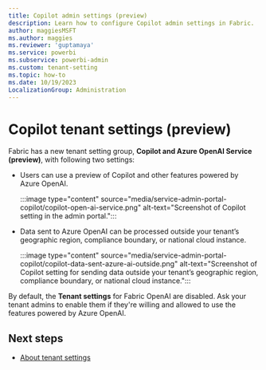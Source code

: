 ```yaml
---
title: Copilot admin settings (preview)
description: Learn how to configure Copilot admin settings in Fabric.
author: maggiesMSFT
ms.author: maggies
ms.reviewer: 'guptamaya'
ms.service: powerbi
ms.subservice: powerbi-admin
ms.custom: tenant-setting
ms.topic: how-to
ms.date: 10/19/2023
LocalizationGroup: Administration
---
```


# Copilot tenant settings (preview)

Fabric has a new tenant setting group, **Copilot and Azure OpenAI Service (preview)**, with following two settings:

- Users can use a preview of Copilot and other features powered by Azure OpenAI.

    :::image type="content" source="media/service-admin-portal-copilot/copilot-open-ai-service.png" alt-text="Screenshot of Copilot setting in the admin portal.":::

- Data sent to Azure OpenAI can be processed outside your tenant’s geographic region, compliance boundary, or national cloud instance.

    :::image type="content" source="media/service-admin-portal-copilot/copilot-data-sent-azure-ai-outside.png" alt-text="Screenshot of Copilot setting for sending data outside your tenant’s geographic region, compliance boundary, or national cloud instance.":::

By default, the **Tenant settings** for Fabric OpenAI are disabled. Ask your tenant admins to enable them if they're willing and allowed to use the features powered by Azure OpenAI.

## Next steps

* [About tenant settings](tenant-settings-index.md)